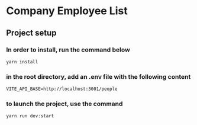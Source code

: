 # Company Employee List

## Project setup
### In order to install, run the command below

```
yarn install
```

### in the root directory, add an .env file with the following content
```angular2html
VITE_API_BASE=http://localhost:3001/people
```

### to launch the project, use the command

```
yarn run dev:start
```

